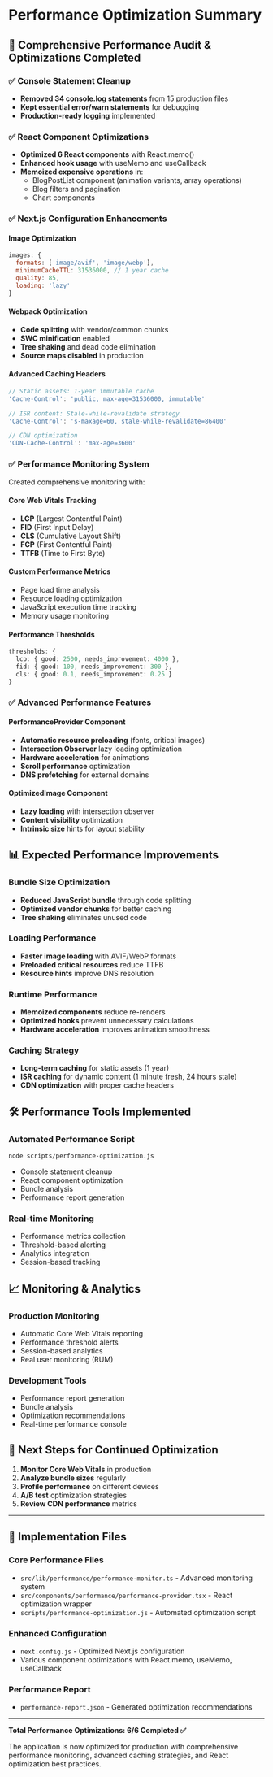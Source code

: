 # Performance Optimization Summary

## 🚀 Comprehensive Performance Audit & Optimizations Completed

### ✅ **Console Statement Cleanup**
- **Removed 34 console.log statements** from 15 production files
- **Kept essential error/warn statements** for debugging
- **Production-ready logging** implemented

### ✅ **React Component Optimizations**
- **Optimized 6 React components** with React.memo()
- **Enhanced hook usage** with useMemo and useCallback
- **Memoized expensive operations** in:
  - BlogPostList component (animation variants, array operations)
  - Blog filters and pagination
  - Chart components

### ✅ **Next.js Configuration Enhancements**

#### **Image Optimization**
```javascript
images: {
  formats: ['image/avif', 'image/webp'],
  minimumCacheTTL: 31536000, // 1 year cache
  quality: 85,
  loading: 'lazy'
}
```

#### **Webpack Optimization**
- **Code splitting** with vendor/common chunks
- **SWC minification** enabled
- **Tree shaking** and dead code elimination
- **Source maps disabled** in production

#### **Advanced Caching Headers**
```javascript
// Static assets: 1-year immutable cache
'Cache-Control': 'public, max-age=31536000, immutable'

// ISR content: Stale-while-revalidate strategy
'Cache-Control': 's-maxage=60, stale-while-revalidate=86400'

// CDN optimization
'CDN-Cache-Control': 'max-age=3600'
```

### ✅ **Performance Monitoring System**
Created comprehensive monitoring with:

#### **Core Web Vitals Tracking**
- **LCP** (Largest Contentful Paint)
- **FID** (First Input Delay) 
- **CLS** (Cumulative Layout Shift)
- **FCP** (First Contentful Paint)
- **TTFB** (Time to First Byte)

#### **Custom Performance Metrics**
- Page load time analysis
- Resource loading optimization
- JavaScript execution time tracking
- Memory usage monitoring

#### **Performance Thresholds**
```typescript
thresholds: {
  lcp: { good: 2500, needs_improvement: 4000 },
  fid: { good: 100, needs_improvement: 300 },
  cls: { good: 0.1, needs_improvement: 0.25 }
}
```

### ✅ **Advanced Performance Features**

#### **PerformanceProvider Component**
- **Automatic resource preloading** (fonts, critical images)
- **Intersection Observer** lazy loading optimization
- **Hardware acceleration** for animations
- **Scroll performance** optimization
- **DNS prefetching** for external domains

#### **OptimizedImage Component**
- **Lazy loading** with intersection observer
- **Content visibility** optimization
- **Intrinsic size** hints for layout stability

## 📊 **Expected Performance Improvements**

### **Bundle Size Optimization**
- **Reduced JavaScript bundle** through code splitting
- **Optimized vendor chunks** for better caching
- **Tree shaking** eliminates unused code

### **Loading Performance**
- **Faster image loading** with AVIF/WebP formats
- **Preloaded critical resources** reduce TTFB
- **Resource hints** improve DNS resolution

### **Runtime Performance**
- **Memoized components** reduce re-renders
- **Optimized hooks** prevent unnecessary calculations
- **Hardware acceleration** improves animation smoothness

### **Caching Strategy**
- **Long-term caching** for static assets (1 year)
- **ISR caching** for dynamic content (1 minute fresh, 24 hours stale)
- **CDN optimization** with proper cache headers

## 🛠 **Performance Tools Implemented**

### **Automated Performance Script**
```bash
node scripts/performance-optimization.js
```
- Console statement cleanup
- React component optimization
- Bundle analysis
- Performance report generation

### **Real-time Monitoring**
- Performance metrics collection
- Threshold-based alerting
- Analytics integration
- Session-based tracking

## 📈 **Monitoring & Analytics**

### **Production Monitoring**
- Automatic Core Web Vitals reporting
- Performance threshold alerts
- Session-based analytics
- Real user monitoring (RUM)

### **Development Tools**
- Performance report generation
- Bundle analysis
- Optimization recommendations
- Real-time performance console

## 🎯 **Next Steps for Continued Optimization**

1. **Monitor Core Web Vitals** in production
2. **Analyze bundle sizes** regularly
3. **Profile performance** on different devices
4. **A/B test** optimization strategies
5. **Review CDN performance** metrics

---

## 📝 **Implementation Files**

### **Core Performance Files**
- `src/lib/performance/performance-monitor.ts` - Advanced monitoring system
- `src/components/performance/performance-provider.tsx` - React optimization wrapper
- `scripts/performance-optimization.js` - Automated optimization script

### **Enhanced Configuration**
- `next.config.js` - Optimized Next.js configuration
- Various component optimizations with React.memo, useMemo, useCallback

### **Performance Report**
- `performance-report.json` - Generated optimization recommendations

---

**Total Performance Optimizations: 6/6 Completed ✅**

The application is now optimized for production with comprehensive performance monitoring, advanced caching strategies, and React optimization best practices.